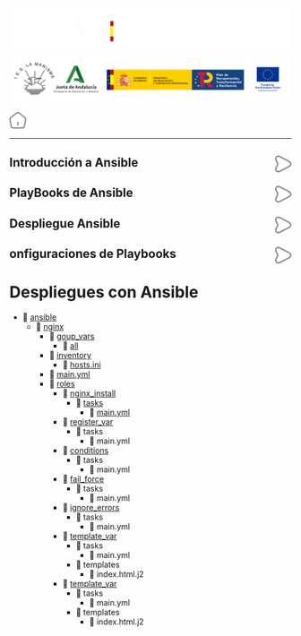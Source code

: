 ![](https://github.com/jcorvid509/.resGen/blob/main/_bannerD.png#gh-dark-mode-only)
![](https://github.com/jcorvid509/.resGen/blob/main/_bannerL.png#gh-light-mode-only)

<a href="/README.md"><img src="https://github.com/jcorvid509/.resGen/blob/main/_home.svg" width="30"></a>

---

## Introducción a Ansible<a href="1.ansible.md"><img src="https://github.com/jcorvid509/.resGen/blob/main/_arrow.svg" width="30" align="right"></a>

## PlayBooks de Ansible<a href="2.playbook.md"><img src="https://github.com/jcorvid509/.resGen/blob/main/_arrow.svg" width="30" align="right"></a>

## Despliegue Ansible<a href="3.despliegue.md"><img src="https://github.com/jcorvid509/.resGen/blob/main/_arrow.svg" width="30" align="right"></a>

## onfiguraciones de Playbooks<a href="4.tests.md"><img src="https://github.com/jcorvid509/.resGen/blob/main/_arrow.svg" width="30" align="right"></a>

# Despliegues con Ansible

- 📁 [ansible](3.despliegue.md#-ansible)
  - 📁 [nginx](3.despliegue.md#-nginx)
    - 📁 [goup_vars](4.tests.md#group_vars)
      - 📄 [all](4.tests.md#all)
    - 📁 [inventory](3.despliegue.md#-inventory)
      - 📄 [hosts.ini](3.despliegue.md#-hostsini)
    - 📄 [main.yml](3.despliegue.md#-mainyml)
    - 📁 [roles](3.despliegue.md#-roles)
      - 📁 [nginx_install](3.despliegue.md#-nginx_install)
        - 📁 [tasks](3.despliegue.md#-tasks)
          - 📄 [main.yml](3.despliegue.md#-mainyml-1)
      - 📁 [register_var](4.tests.md#register_vartasksmainyml)
        - 📁 tasks
          - 📄 main.yml
      - 📁 [conditions](4.tests.md#conditionstasksmainyml)
        - 📁 tasks
          - 📄 main.yml
      - 📁 [fail_force](4.tests.md#fail_forcetasksmainyml)
        - 📁 tasks
          - 📄 main.yml
      - 📁 [ignore_errors](4.tests.md#ignore_errorstasksmainyml)
        - 📁 tasks
          - 📄 main.yml
      - 📁 [template_var](4.tests.md#template_vartasksmainyml)
        - 📁 tasks
          - 📄 main.yml
        - 📁 templates
          - 📄 index.html.j2
      - 📁 [template_var](4.tests.md#template_bucletasksmainyml)
        - 📁 tasks
          - 📄 main.yml
        - 📁 templates
          - 📄 index.html.j2
